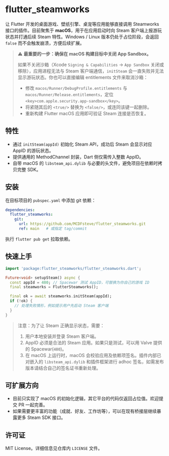 # flutter_steamworks

让 Flutter 开发的桌面游戏、壁纸引擎、桌宠等应用能够直接调用 Steamworks 接口的插件。目前聚焦于 **macOS**，用于在应用启动时向 Steam 客户端上报游玩状态并打通后续 Steam 特性。Windows / Linux 版本仍处于占位阶段，会返回 `false` 而不会触发崩溃，方便后续扩展。

> ⚠️ **最重要的一步：确保在 macOS 构建目标中关闭 App Sandbox。**
>
> 如果不关闭沙箱（Xcode `Signing & Capabilities` → `App Sandbox` 关闭或移除），应用进程无法与 Steam 客户端通信，`initSteam` 会一直失败并无法显示游玩状态。你也可以直接编辑 entitlements 文件来取消沙箱：
> - 修改 `macos/Runner/DebugProfile.entitlements` 与 `macos/Runner/Release.entitlements`，定位 `<key>com.apple.security.app-sandbox</key>`。
> - 将紧随其后的 `<true/>` 替换为 `<false/>`，或连同该键一起删除。
> - 重新构建 Flutter macOS 应用即可验证 Steam 连接是否恢复。

## 特性
- 通过 `initSteam(appId)` 初始化 Steam API，成功后 Steam 会显示对应 AppID 的游玩状态。
- 提供通用的 MethodChannel 封装，Dart 侧仅需传入整数 AppID。
- 自带 macOS 的 `libsteam_api.dylib` 与必要的头文件，避免项目在依赖时拷贝完整 SDK。

## 安装
在目标项目的 `pubspec.yaml` 中添加 git 依赖：

```yaml
dependencies:
  flutter_steamworks:
    git:
      url: https://github.com/MCDFsteve/flutter_steamworks.git
      ref: main   # 或指定 tag/commit
```

执行 `flutter pub get` 拉取依赖。

## 快速上手
```dart
import 'package:flutter_steamworks/flutter_steamworks.dart';

Future<void> setupSteam() async {
  const appId = 480; // Spacewar 测试 AppID，可替换为你自己的游戏 ID
  final steamworks = FlutterSteamworks();

  final ok = await steamworks.initSteam(appId);
  if (!ok) {
    // 处理失败情形，例如提示用户先启动 Steam 客户端
  }
}
```

> 注意：为了让 Steam 正确显示状态，需要：
> 1. 用户本地安装并登录 Steam 客户端。
> 2. AppID 必须是合法的 Steam 应用。如果只是测试，可以用 Valve 提供的 Spacewar(`480`)。
> 3. 在 macOS 上运行时，macOS 会校验应用及依赖项签名。插件内部已对嵌入的 `libsteam_api.dylib` 和插件框架进行 adhoc 签名，如需发布版本请结合自己的签名证书重新处理。

## 可扩展方向
- 目前只实现了 macOS 的初始化逻辑，其它平台的代码仅返回占位值。欢迎提交 PR 一起完善。
- 如果需要更丰富的功能（成就、好友、工作坊等），可以在现有桥接层继续暴露更多 Steam SDK 接口。

## 许可证
MIT License。详细信息见仓库内 `LICENSE` 文件。
